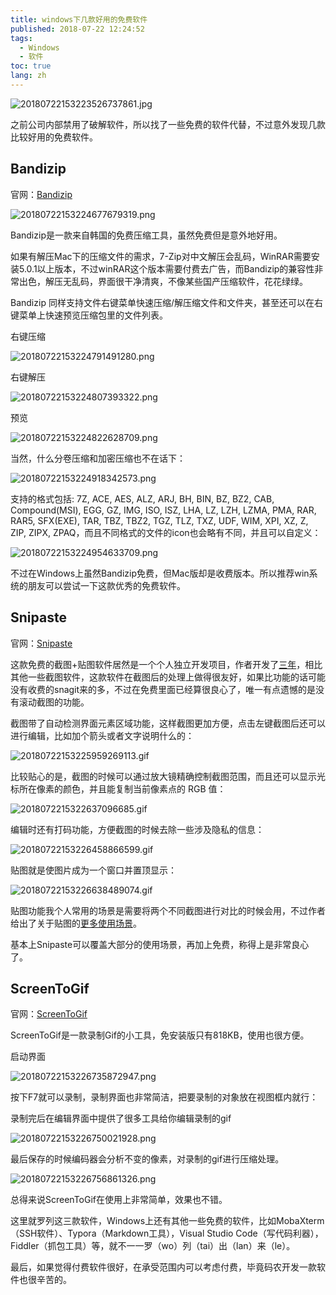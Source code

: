 ```yaml
---
title: windows下几款好用的免费软件
published: 2018-07-22 12:24:52
tags: 
  - Windows
  - 软件
toc: true
lang: zh
---
```


![20180722153223526737861.jpg](../_images/windows下几款好用的免费软件/20180722153223526737861.jpg)

<!--more-->

之前公司内部禁用了破解软件，所以找了一些免费的软件代替，不过意外发现几款比较好用的免费软件。

## Bandizip

官网：[Bandizip](https://cn.bandisoft.com/bandizip/)

![20180722153224677679319.png](../_images/windows下几款好用的免费软件/20180722153224677679319.png)

Bandizip是一款来自韩国的免费压缩工具，虽然免费但是意外地好用。

如果有解压Mac下的压缩文件的需求，7-Zip对中文解压会乱码，WinRAR需要安装5.0.1以上版本，不过winRAR这个版本需要付费去广告，而Bandizip的兼容性非常出色，解压无乱码，界面很干净清爽，不像某些国产压缩软件，花花绿绿。

Bandizip 同样支持文件右键菜单快速压缩/解压缩文件和文件夹，甚至还可以在右键菜单上快速预览压缩包里的文件列表。

<p class="img-description">右键压缩</p>

![20180722153224791491280.png](../_images/windows下几款好用的免费软件/20180722153224791491280.png)

<p class="img-description">右键解压</p>

![20180722153224807393322.png](../_images/windows下几款好用的免费软件/20180722153224807393322.png)

<p class="img-description">预览</p>

![20180722153224822628709.png](../_images/windows下几款好用的免费软件/20180722153224822628709.png)

当然，什么分卷压缩和加密压缩也不在话下：

![20180722153224918342573.png](../_images/windows下几款好用的免费软件/20180722153224918342573.png)

支持的格式包括: 7Z, ACE, AES, ALZ, ARJ, BH, BIN, BZ, BZ2, CAB, Compound(MSI), EGG, GZ, IMG, ISO, ISZ, LHA, LZ, LZH, LZMA, PMA, RAR, RAR5, SFX(EXE), TAR, TBZ, TBZ2, TGZ, TLZ, TXZ, UDF, WIM, XPI, XZ, Z, ZIP, ZIPX, ZPAQ，而且不同格式的文件的icon也会略有不同，并且可以自定义：

![20180722153224954633709.png](../_images/windows下几款好用的免费软件/20180722153224954633709.png)

不过在Windows上虽然Bandizip免费，但Mac版却是收费版本。所以推荐win系统的朋友可以尝试一下这款优秀的免费软件。

## Snipaste

官网：[Snipaste](https://zh.snipaste.com/)

这款免费的截图+贴图软件居然是一个个人独立开发项目，作者开发了[三年](https://www.v2ex.com/t/295433?p=8)，相比其他一些截图软件，这款软件在截图后的处理上做得很友好，如果比功能的话可能没有收费的snagit来的多，不过在免费里面已经算很良心了，唯一有点遗憾的是没有滚动截图的功能。

截图带了自动检测界面元素区域功能，这样截图更加方便，点击左键截图后还可以进行编辑，比如加个箭头或者文字说明什么的：

![20180722153225959269113.gif](../_images/windows下几款好用的免费软件/20180722153225959269113.gif)

比较贴心的是，截图的时候可以通过放大镜精确控制截图范围，而且还可以显示光标所在像素的颜色，并且能复制当前像素点的 RGB 值：

![2018072215322637096685.gif](../_images/windows下几款好用的免费软件/2018072215322637096685.gif)

编辑时还有打码功能，方便截图的时候去除一些涉及隐私的信息：

![20180722153226458866599.gif](../_images/windows下几款好用的免费软件/20180722153226458866599.gif)

贴图就是使图片成为一个窗口并置顶显示：

![20180722153226638489074.gif](../_images/windows下几款好用的免费软件/20180722153226638489074.gif)

贴图功能我个人常用的场景是需要将两个不同截图进行对比的时候会用，不过作者给出了关于贴图的[更多使用场景](https://www.v2ex.com/t/295433?p=8)。

基本上Snipaste可以覆盖大部分的使用场景，再加上免费，称得上是非常良心了。

## ScreenToGif

官网：[ScreenToGif](https://www.screentogif.com/)

ScreenToGif是一款录制Gif的小工具，免安装版只有818KB，使用也很方便。

<p class="img-description">启动界面</p>

![20180722153226735872947.png](../_images/windows下几款好用的免费软件/20180722153226735872947.png)

按下F7就可以录制，录制界面也非常简洁，把要录制的对象放在视图框内就行：

录制完后在编辑界面中提供了很多工具给你编辑录制的gif

![20180722153226750021928.png](../_images/windows下几款好用的免费软件/20180722153226750021928.png)

最后保存的时候编码器会分析不变的像素，对录制的gif进行压缩处理。

![20180722153226756861326.png](../_images/windows下几款好用的免费软件/20180722153226756861326.png)

总得来说ScreenToGif在使用上非常简单，效果也不错。

<div class="dividing-line"></div>	

这里就罗列这三款软件，Windows上还有其他一些免费的软件，比如MobaXterm（SSH软件）、Typora（Markdown工具），Visual Studio Code（写代码利器），Fiddler（抓包工具）等，就不一一罗（wo）列（tai）出（lan）来（le）。

最后，如果觉得付费软件很好，在承受范围内可以考虑付费，毕竟码农开发一款软件也很辛苦的。
